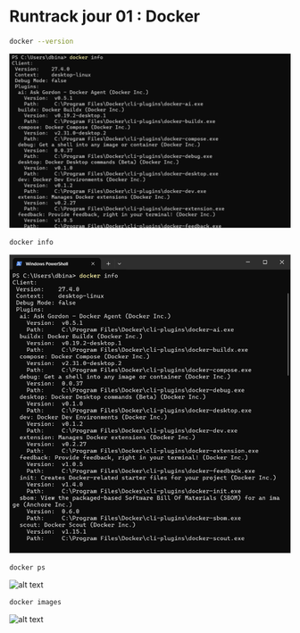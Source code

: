 # Runtrack jour 01 : Docker

```sh
docker --version
```

![alt text](images_docker/image-1.png)

```sh
docker info
```

![alt text](images_docker/image.png)

```sh
docker ps
```
![alt text](<images_docker/Capture d'écran 2025-02-11 095526.png>)


```sh
docker images
```

![alt text](<images_docker/Capture d'écran 2025-02-11 095812.png>)